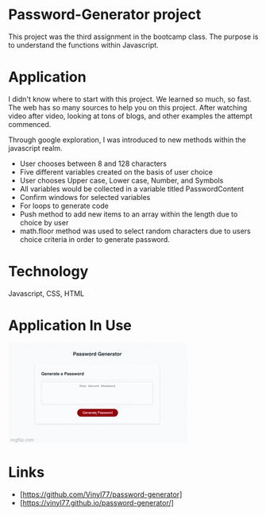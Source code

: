 # Password-Generator project
This project was the third assignment in the bootcamp class. The purpose is to understand the functions within Javascript.

# Application
I didn't know where to start with this project.  We learned so much, so fast.  The web has so many sources to help you on this project. After watching video after video, looking at tons of blogs, and other examples the attempt commenced.

Through google exploration, I was introduced to new methods within the javascript realm.  
* User chooses between 8 and 128 characters
* Five different variables created on the basis of user choice
* User chooses Upper case, Lower case, Number, and Symbols
* All variables would be collected in a variable titled PasswordContent
* Confirm windows for selected variables
* For loops to generate code
* Push method to add new items to an array within the length due to choice by user
* math.floor method was used to select random characters due to users choice criteria in order to generate password.


# Technology 
Javascript, CSS, HTML


# Application In Use
![Password-Gen](assets/password.gif)

# Links
* [https://github.com/Vinyl77/password-generator]
* [https://vinyl77.github.io/password-generator/]


 
